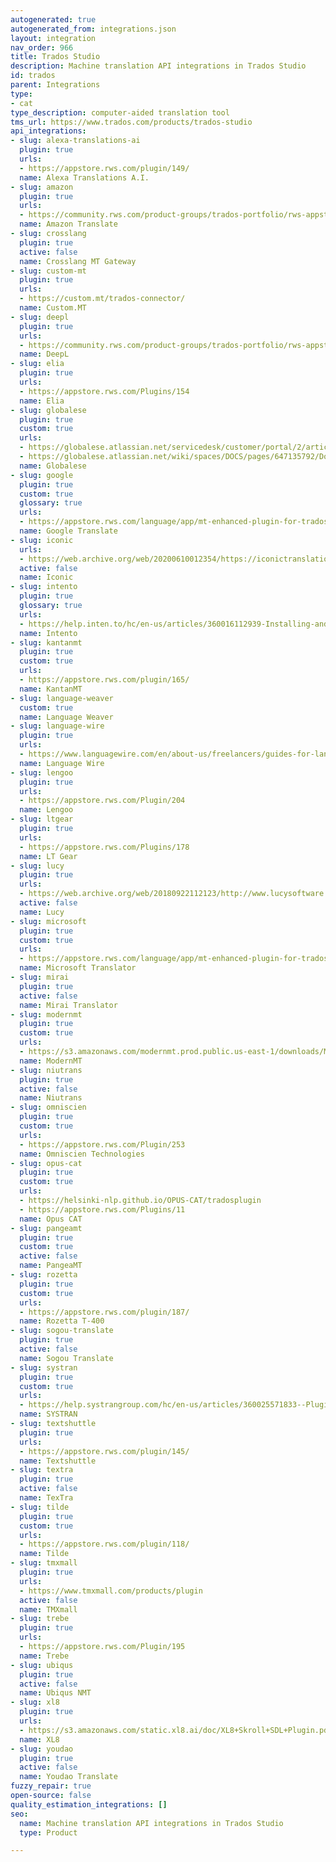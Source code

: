 ```yaml
---
autogenerated: true
autogenerated_from: integrations.json
layout: integration
nav_order: 966
title: Trados Studio
description: Machine translation API integrations in Trados Studio
id: trados
parent: Integrations
type:
- cat
type_description: computer-aided translation tool
tms_url: https://www.trados.com/products/trados-studio
api_integrations:
- slug: alexa-translations-ai
  plugin: true
  urls:
  - https://appstore.rws.com/plugin/149/
  name: Alexa Translations A.I.
- slug: amazon
  plugin: true
  urls:
  - https://community.rws.com/product-groups/trados-portfolio/rws-appstore/w/wiki/3315/amazon-translate-mt-provider
  name: Amazon Translate
- slug: crosslang
  plugin: true
  active: false
  name: Crosslang MT Gateway
- slug: custom-mt
  plugin: true
  urls:
  - https://custom.mt/trados-connector/
  name: Custom.MT
- slug: deepl
  plugin: true
  urls:
  - https://community.rws.com/product-groups/trados-portfolio/rws-appstore/w/wiki/3266/deepl-translation-provider
  name: DeepL
- slug: elia
  plugin: true
  urls:
  - https://appstore.rws.com/Plugins/154
  name: Elia
- slug: globalese
  plugin: true
  custom: true
  urls:
  - https://globalese.atlassian.net/servicedesk/customer/portal/2/article/2232746052
  - https://globalese.atlassian.net/wiki/spaces/DOCS/pages/647135792/Document+translation+plugin+for+Trados+Studio
  name: Globalese
- slug: google
  plugin: true
  custom: true
  glossary: true
  urls:
  - https://appstore.rws.com/language/app/mt-enhanced-plugin-for-trados-studio/604/
  name: Google Translate
- slug: iconic
  urls:
  - https://web.archive.org/web/20200610012354/https://iconictranslation.com/what-we-do/bespoke-solutions/connectors-plugins/
  active: false
  name: Iconic
- slug: intento
  plugin: true
  glossary: true
  urls:
  - https://help.inten.to/hc/en-us/articles/360016112939-Installing-and-Configuring-Intento-MT-Hub-for-Trados-Studio
  name: Intento
- slug: kantanmt
  plugin: true
  custom: true
  urls:
  - https://appstore.rws.com/plugin/165/
  name: KantanMT
- slug: language-weaver
  custom: true
  name: Language Weaver
- slug: language-wire
  plugin: true
  urls:
  - https://www.languagewire.com/en/about-us/freelancers/guides-for-language-experts/trados-plugin
  name: Language Wire
- slug: lengoo
  plugin: true
  urls:
  - https://appstore.rws.com/Plugin/204
  name: Lengoo
- slug: ltgear
  plugin: true
  urls:
  - https://appstore.rws.com/Plugins/178
  name: LT Gear
- slug: lucy
  plugin: true
  urls:
  - https://web.archive.org/web/20180922112123/http://www.lucysoftware.com/english/machine-translation/integration-capabilities/lucy-lt-integration-capabilities.html
  active: false
  name: Lucy
- slug: microsoft
  plugin: true
  custom: true
  urls:
  - https://appstore.rws.com/language/app/mt-enhanced-plugin-for-trados-studio/604/
  name: Microsoft Translator
- slug: mirai
  plugin: true
  active: false
  name: Mirai Translator
- slug: modernmt
  plugin: true
  custom: true
  urls:
  - https://s3.amazonaws.com/modernmt.prod.public.us-east-1/downloads/ModernMT+Plugin+Guide+for+SDL+Trados+Studio.pdf
  name: ModernMT
- slug: niutrans
  plugin: true
  active: false
  name: Niutrans
- slug: omniscien
  plugin: true
  custom: true
  urls:
  - https://appstore.rws.com/Plugin/253
  name: Omniscien Technologies
- slug: opus-cat
  plugin: true
  custom: true
  urls:
  - https://helsinki-nlp.github.io/OPUS-CAT/tradosplugin
  - https://appstore.rws.com/Plugins/11
  name: Opus CAT
- slug: pangeamt
  plugin: true
  custom: true
  active: false
  name: PangeaMT
- slug: rozetta
  plugin: true
  custom: true
  urls:
  - https://appstore.rws.com/plugin/187/
  name: Rozetta T-400
- slug: sogou-translate
  plugin: true
  active: false
  name: Sogou Translate
- slug: systran
  plugin: true
  custom: true
  urls:
  - https://help.systrangroup.com/hc/en-us/articles/360025571833--Plugins-SDL-Trados-studio-connector-How-to-add-Systran-server-in-SDL-Trados-Studio
  name: SYSTRAN
- slug: textshuttle
  plugin: true
  urls:
  - https://appstore.rws.com/plugin/145/
  name: Textshuttle
- slug: textra
  plugin: true
  active: false
  name: TexTra
- slug: tilde
  plugin: true
  custom: true
  urls:
  - https://appstore.rws.com/plugin/118/
  name: Tilde
- slug: tmxmall
  plugin: true
  urls:
  - https://www.tmxmall.com/products/plugin
  active: false
  name: TMXmall
- slug: trebe
  plugin: true
  urls:
  - https://appstore.rws.com/Plugin/195
  name: Trebe
- slug: ubiqus
  plugin: true
  active: false
  name: Ubiqus NMT
- slug: xl8
  plugin: true
  urls:
  - https://s3.amazonaws.com/static.xl8.ai/doc/XL8+Skroll+SDL+Plugin.pdf
  name: XL8
- slug: youdao
  plugin: true
  active: false
  name: Youdao Translate
fuzzy_repair: true
open-source: false
quality_estimation_integrations: []
seo:
  name: Machine translation API integrations in Trados Studio
  type: Product

---
```


